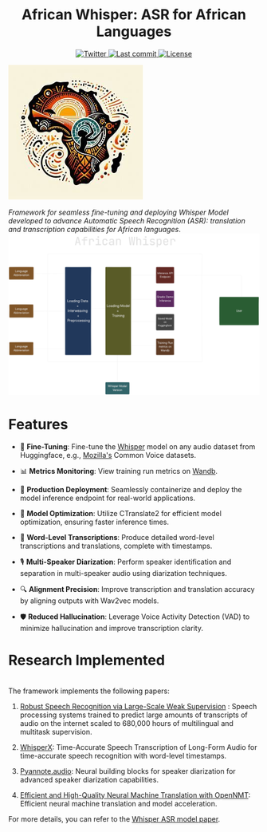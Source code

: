 <h1 align="center">African Whisper: ASR for African Languages</h1>

<p align="center">
  <a href="https://twitter.com/AfriWhisper">
    <img src="https://img.shields.io/twitter/follow/AfriWhisper?style=social" alt="Twitter">
  </a>
  <a href="https://github.com/KevKibe/African-Whisper/commits/">
    <img src="https://img.shields.io/github/last-commit/KevKibe/African-Whisper?" alt="Last commit">
  </a>
  <a href="https://github.com/KevKibe/African-Whisper/blob/main/LICENSE">
    <img src="https://img.shields.io/github/license/KevKibe/African-Whisper?" alt="License">
  </a>

</p>


<!-- <p align="center">
    <img src= "logo_image.png" width="100">
</p> -->

![Diagram](logo_image.png)


*Framework for seamless fine-tuning and deploying Whisper Model developed to advance Automatic Speech Recognition (ASR): translation and transcription capabilities for African languages*.
<br>
![Diagram](diagram-1.png)

# Features
  
- 🔧 **Fine-Tuning**: Fine-tune the [Whisper](https://huggingface.co/collections/openai/whisper-release-6501bba2cf999715fd953013) model on any audio dataset from Huggingface, e.g., [Mozilla's](https://huggingface.co/mozilla-foundation) Common Voice datasets.

- 📊 **Metrics Monitoring**: View training run metrics on [Wandb](https://wandb.ai/).

- 🐳 **Production Deployment**: Seamlessly containerize and deploy the model inference endpoint for real-world applications.

- 🚀 **Model Optimization**: Utilize CTranslate2 for efficient model optimization, ensuring faster inference times.

- 📝 **Word-Level Transcriptions**: Produce detailed word-level transcriptions and translations, complete with timestamps.

- 🎙️ **Multi-Speaker Diarization**: Perform speaker identification and separation in multi-speaker audio using diarization techniques.

- 🔍 **Alignment Precision**: Improve transcription and translation accuracy by aligning outputs with Wav2vec models.

- 🛡️ **Reduced Hallucination**: Leverage Voice Activity Detection (VAD) to minimize hallucination and improve transcription clarity.

# Research Implemented
<br>
The framework implements the following papers:
<br>

1. [Robust Speech Recognition via Large-Scale Weak Supervision](https://arxiv.org/abs/2212.04356) : Speech processing systems trained to predict large amounts of transcripts of audio on the internet scaled to 680,000 hours of multilingual and multitask supervision.

2. [WhisperX](https://arxiv.org/abs/2303.00747): Time-Accurate Speech Transcription of Long-Form Audio for time-accurate speech recognition with word-level timestamps. 

3. [Pyannote.audio](https://arxiv.org/abs/1911.01255): Neural building blocks for speaker diarization for advanced speaker diarization capabilities. 

4. [Efficient and High-Quality Neural Machine Translation with OpenNMT](https://arxiv.org/abs/1701.02810): Efficient neural machine translation and model acceleration.  

For more details, you can refer to the [Whisper ASR model paper](https://cdn.openai.com/papers/whisper.pdf).<br>
